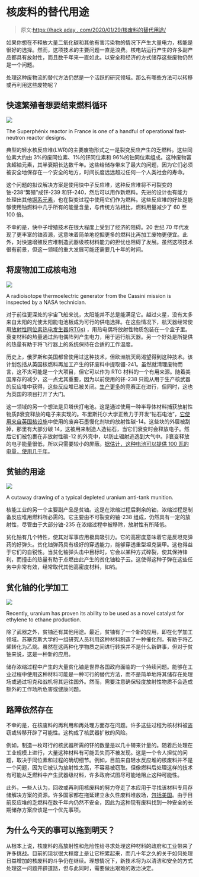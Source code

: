 # 核废料的替代用途

> 原文:[https://hack aday . com/2020/01/29/核废料的替代用途/](https://hackaday.com/2020/01/29/alternative-uses-for-nuclear-waste/)

如果你想在不释放大量二氧化碳和其他有害污染物的情况下产生大量电力，核能是很好的选择。然而，这项技术的主要问题一直是浪费。核电站运行产生的许多副产品都具有放射性，而且数千年来一直如此。以安全和经济的方式储存这些废物仍然是一个问题。

处理这种废物流的替代方法仍然是一个活跃的研究领域。那么有哪些方法可以转移或再利用这些废物呢？

## 快速繁殖者想要结束燃料循环

![](../Images/8c44272c319cc96670203eeb11ea5a01.png)

The Superphénix reactor in France is one of a handful of operational fast-neutron reactor designs.

典型的轻水核反应堆(LWR)的主要废物形式之一是裂变反应产生的乏燃料。这些同位素大约由 3%的废同位素、1%的钚同位素和 96%的铀同位素组成。这种废物富含超铀元素，其半衰期长达数千年。这些给储存带来了最大的问题，因为它们必须被安全地保存在一个安全的地方，时间长度远远超过任何一个人类社会的寿命。

这个问题的拟议解决方案是使用快中子反应堆，这种反应堆将不可裂变的铀-238“繁殖”成钚-239 和钚-240，然后可以用作新燃料。先进的设计也有能力处理出其他[锕系元素](https://en.wikipedia.org/wiki/Actinide)，也在裂变过程中使用它们作为燃料。这些反应堆的好处是能够使用铀燃料中几乎所有的能量含量，与传统方法相比，燃料用量减少了 60 至 100 倍。

不幸的是，快中子增殖技术在很大程度上受到了经济的阻碍。20 世纪 70 年代发现了更丰富的铀资源，这意味着简单地挖掘更多的燃料比再加工废物更便宜。此外，对快速增殖反应堆制造武器级核材料能力的担忧也阻碍了发展。虽然这项技术很有前景，但这一领域的重大发展可能还需要几十年的时间。

## 将废物加工成核电池

![](../Images/aa1d741fad569993683291b556b13a77.png)

A radioisotope thermoelectric generator from the Cassini mission is inspected by a NASA technician.

对于前往更深处的宇宙飞船来说，太阳能并不总是能满足它。越过火星，没有太多来自太阳的光使太阳能电池板成为可行的供电选择。在这些情况下，航天器经常使用[放射性同位素热电发生器(RTGs)](https://en.wikipedia.org/wiki/Radioisotope_thermoelectric_generator) ，用热电偶将放射性物质包装在一个盒子里。衰变材料的热量通过热电偶阵列产生电力，用于运行航天器。另一个好处是所提供的热量有助于将飞行器上的系统保持在合适的工作温度。

历史上，俄罗斯和美国都曾使用过这种技术，但欧洲航天局渴望得到这种技术。该计划包括从英国核燃料再加工产生的钚废料中提取镅-241。虽然就清理废物而言，这不太可能是一个大项目，但它可以作为 RTG 材料的一个有用来源。随着美国库存的减少，这一点尤其重要，因为以前使用的钚-238 只能从用于生产核武器的反应堆中获得，这些反应堆已被关闭。[生产更多](https://hackaday.com/2019/02/08/the-deep-space-energy-crisis-could-soon-be-over/)的竞赛正在进行，但同时，这也为英国的项目打开了大门。

这一领域的另一个想法是贝塔伏打电池。这是通过使用一种半导体材料捕获放射性物质β衰变释放的电子来实现的。布里斯托尔大学正致力于开发“钻石电池”，[它使用来自英国核设施](https://www.seeker.com/nuclear-waste-and-diamonds-make-batteries-that-last-5000-years-2120412155.html)中使用的废弃石墨慢化剂块的放射性碳-14。这些块的外层被刮掉，那里有大部分碳 14，这被用来制造人造钻石，当它们衰变时会释放电子。然后它们被包裹在非放射性碳-12 的外壳中，以防止辐射逃逸到大气中。β衰变释放的电子能量很低，所以只需要较小的屏蔽。[据估计，这种电池可以提供 100 瓦的电量，使用几千年](https://www.electronicsweekly.com/news/research-news/diamond-nuclear-battery-generate-100%CE%BCw-5000-years-2016-12/)。

## 贫铀的用途

![](../Images/f2e37580abb9195934dbe1e8183c793e.png)

A cutaway drawing of a typical depleted uranium anti-tank munition.

核能工业的另一个主要副产品是贫铀。这是在浓缩过程后剩余的铀，浓缩过程是制备反应堆用燃料所必需的。它主要由不可裂变的铀-238 组成，仍然具有一定的放射性，尽管由于大部分铀-235 在浓缩过程中被移除，放射性有所降低。

贫化铀有几个特性，使其对军事应用极具吸引力。它的高密度意味着它是反坦克弹药的好弹头。贫化铀弹药具有极好的穿透能力，能够穿透重型坦克装甲。这也得益于它们的自锐性。当贫化铀弹头击中目标时，它会以某种方式碎裂，使其保持锋利，而撞击的热量有助于点燃由此产生的贫化铀粒子云。这使得这种子弹在这些任务中非常有效，经常取代其他高密度材料，如钨。

## 贫化铀的化学加工

![](../Images/39dfb8fda11daa19d20e0449ab507490.png)

Recently, uranium has proven its ability to be used as a novel catalyst for ethylene to ethane production.

除了武器之外，贫铀还有其他用途。最近，贫铀有了一个新的应用，即在化学加工领域。苏塞克斯大学的一组研究人员利用这种材料制造了一种催化剂，有助于将乙烯转化为乙烷。虽然在这两种化学物质之间进行转换并不是什么新鲜事，但对于贫铀来说，这是一种新的应用。

储存浓缩过程中产生的大量贫化铀是世界各国政府面临的一个持续问题。能够在工业过程中使用这种材料可能是一种可行的替代方法，而不是简单地将其储存在处理场或通过坦克和战机将其运往国外。然而，需要注意确保轻度放射性物质不会造成额外的工作场所危害或健康问题。

## 路障依然存在

不幸的是，在核废料的再利用和再处理方面存在问题。许多这些过程为核材料被盗窃或转移开辟了可能性。这构成了核武器扩散的风险。

例如，制造一枚可行的核武器所需的钚的数量是以几十磅来计量的。随着后处理在工业规模上进行，大量这种材料有可能丢失而不被发现。这是一个令人担忧的问题，取决于同位素和过程的确切细节。例如，目前来自轻水反应堆的核废料并不是一个问题，因为它被认为放射性太高，不容易被窃取。但像燃料后处理这样的技术有可能从乏燃料中产生武器级材料，许多政府试图尽可能地阻止这种可能性。

此外，一些人认为，回收或再利用核废料的努力夺走了本应用于寻找该材料专用存储解决方案的资源。许多国家都在拖延建立永久性废料堆放场，[包括美国](https://www.usatoday.com/story/news/politics/2018/06/03/yucca-mountain-congress-works-revive-dormant-nuclear-waste-dump/664153002/)。由于目前反应堆的乏燃料在数千年内仍然不安全，因此为这种现有废料找到一种安全的长期储存方案应该是一个优先事项。

## 为什么今天的事可以拖到明天？

从根本上说，核废料的高放射性和危险性给寻求处理这种材料的政府和工业带来了许多挑战。目前的现状很大程度上是让它积累起来，而几十年之久的关于如何处理日益增加的核废料的斗争仍在继续。理想情况下，新技术将为以清洁和安全的方式处理这一问题开辟道路，但与此同时，需要做出艰难的政治决定。